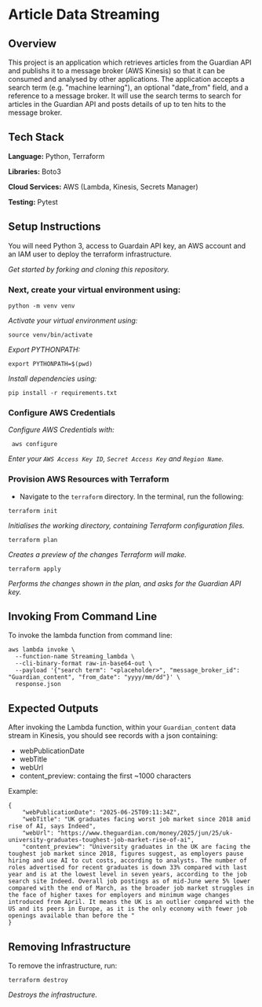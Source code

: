 # Article Data Streaming

## Overview

This project is an application which retrieves articles from the Guardian API and publishs it to a message broker (AWS Kinesis) so that it can be consumed and analysed by other applications. The application accepts a search term (e.g. "machine learning"), an optional
"date_from" field, and a reference to a message broker. It will use the search terms to search for articles in the Guardian API and posts details of up to ten hits to the message broker.

## Tech Stack 
**Language:** Python, Terraform 

**Libraries:** Boto3

**Cloud Services:** AWS (Lambda, Kinesis, Secrets Manager)

**Testing:** Pytest


## Setup Instructions 

You will need Python 3, access to Guardain API key, an AWS account and an IAM user to deploy the terraform infrastructure.

*Get started by forking and cloning this repository.* 

### Next, create your virtual environment using:
```
python -m venv venv
```

*Activate your virtual environment using:*
```
source venv/bin/activate
```

*Export PYTHONPATH:*
```
export PYTHONPATH=$(pwd)
```

*Install dependencies  using:*
```
pip install -r requirements.txt
```

### Configure AWS Credentials
*Configure AWS Credentials with:*
```
 aws configure
 ```
 *Enter your `AWS Access Key ID`, `Secret Access Key` and `Region Name`.*

### Provision AWS Resources with Terraform
- Navigate to the `terraform` directory. In the terminal, run the following:
```
terraform init 
```
*Initialises the working directory, containing Terraform configuration files.*   
```
terraform plan 
```
*Creates a preview of the changes Terraform will make.*
```
terraform apply 
```
*Performs the changes shown in the plan, and asks for the Guardian API key.* 

## Invoking From Command Line
To invoke the lambda function from command line:

```
aws lambda invoke \
  --function-name Streaming_lambda \
  --cli-binary-format raw-in-base64-out \
  --payload '{"search term": "<placeholder>", "message_broker_id": "Guardian_content", "from_date": "yyyy/mm/dd"}' \
  response.json
```

## Expected Outputs
After invoking the Lambda function, within your ``Guardian_content`` data stream in Kinesis, you should see records with a json containing:

- webPublicationDate
- webTitle
- webUrl
- content_preview: containg the first ~1000 characters

Example:

```
{
    "webPublicationDate": "2025-06-25T09:11:34Z",
    "webTitle": "UK graduates facing worst job market since 2018 amid rise of AI, says Indeed",
    "webUrl": "https://www.theguardian.com/money/2025/jun/25/uk-university-graduates-toughest-job-market-rise-of-ai",
    "content_preview": "University graduates in the UK are facing the toughest job market since 2018, figures suggest, as employers pause hiring and use AI to cut costs, according to analysts. The number of roles advertised for recent graduates is down 33% compared with last year and is at the lowest level in seven years, according to the job search site Indeed. Overall job postings as of mid-June were 5% lower compared with the end of March, as the broader job market struggles in the face of higher taxes for employers and minimum wage changes introduced from April. It means the UK is an outlier compared with the US and its peers in Europe, as it is the only economy with fewer job openings available than before the "
}
```

## Removing Infrastructure 

To remove the infrastructure, run:
```
terraform destroy 
```
*Destroys the infrastructure.*
